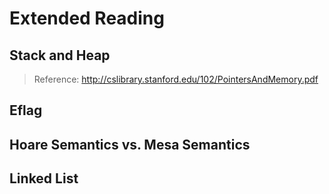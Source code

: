 # Extended Reading
## Stack and Heap
> Reference: http://cslibrary.stanford.edu/102/PointersAndMemory.pdf

## Eflag

## Hoare Semantics vs. Mesa Semantics

## Linked List
